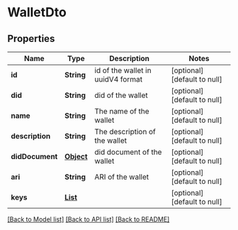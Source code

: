 # WalletDto

## Properties

| Name            | Type                                | Description                       | Notes                        |
| --------------- | ----------------------------------- | --------------------------------- | ---------------------------- |
| **id**          | **String**                          | id of the wallet in uuidV4 format | [optional] [default to null] |
| **did**         | **String**                          | did of the wallet                 | [optional] [default to null] |
| **name**        | **String**                          | The name of the wallet            | [optional] [default to null] |
| **description** | **String**                          | The description of the wallet     | [optional] [default to null] |
| **didDocument** | [**Object**](.md)                   | did document of the wallet        | [optional] [default to null] |
| **ari**         | **String**                          | ARI of the wallet                 | [optional] [default to null] |
| **keys**        | [**List**](WalletDto_keys_inner.md) |                                   | [optional] [default to null] |

[[Back to Model list]](../README.md#documentation-for-models) [[Back to API list]](../README.md#documentation-for-api-endpoints) [[Back to README]](../README.md)
